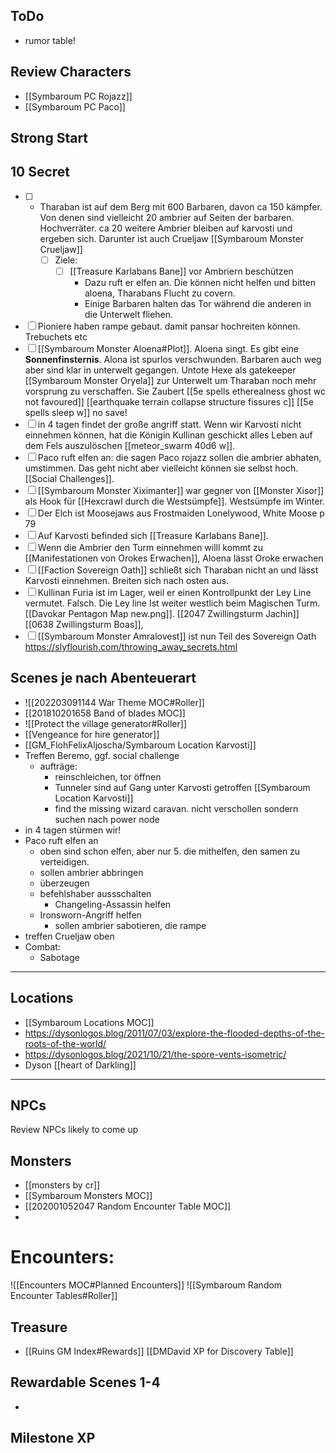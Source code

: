 ## ToDo
- rumor table!
## Review Characters
- [[Symbaroum PC Rojazz]]
- [[Symbaroum PC Paco]]
## Strong Start
## 10 Secret
- [ ] - Tharaban ist auf dem Berg mit 600 Barbaren, davon ca 150 kämpfer. Von denen sind vielleicht  20 ambrier auf Seiten der barbaren. Hochverräter. ca 20 weitere Ambrier bleiben auf karvosti und ergeben sich. Darunter ist auch Crueljaw [[Symbaroum Monster Crueljaw]]
	- [ ] Ziele:
		- [ ] [[Treasure Karlabans Bane]] vor Ambriern beschützen
			-  Dazu ruft er elfen an. Die können nicht helfen und bitten aloena, Tharabans Flucht zu covern.
			- Einige Barbaren halten das Tor während die anderen in die Unterwelt fliehen.
- [ ] Pioniere haben rampe gebaut. damit pansar hochreiten können. Trebuchets etc
- [ ] [[Symbaroum Monster Aloena#Plot]]. Aloena singt. Es gibt eine **Sonnenfinsternis**. Alona ist spurlos verschwunden. Barbaren auch weg aber sind klar in unterwelt gegangen. Untote Hexe als gatekeeper [[Symbaroum Monster Oryela]] zur Unterwelt um Tharaban noch mehr vorsprung zu verschaffen. Sie Zaubert [[5e spells etherealness ghost wc not favoured]] [[earthquake terrain collapse structure fissures c]] [[5e spells sleep w]] no save!
- [ ] in 4 tagen findet der große angriff statt. Wenn wir Karvosti nicht einnehmen können, hat die Königin Kullinan geschickt alles Leben auf dem Fels auszulöschen [[meteor_swarm 40d6 w]].
- [ ] Paco ruft elfen an: die sagen Paco rojazz sollen die ambrier abhaten, umstimmen. Das geht nicht aber vielleicht können sie selbst hoch. [[Social Challenges]].
-  [ ] [[Symbaroum Monster Xiximanter]] war gegner von [[Monster Xisor]] als Hook für [[Hexcrawl durch die Westsümpfe]]. Westsümpfe im Winter.
- [ ] Der Elch ist Moosejaws aus Frostmaiden Lonelywood, White Moose p 79
- [ ] Auf Karvosti befinded sich [[Treasure Karlabans Bane]]. 
- [ ] Wenn die Ambrier den Turm einnehmen willl kommt zu [[Manifestationen von Orokes Erwachen]], Aloena lässt Oroke erwachen
- [ ] [[Faction Sovereign Oath]] schließt sich Tharaban nicht an und lässt Karvosti einnehmen. Breiten sich nach osten aus.
- [ ] Kullinan Furia ist im Lager, weil er einen Kontrollpunkt der Ley Line vermutet. Falsch. Die Ley line Ist weiter westlich beim Magischen Turm. [[Davokar Pentagon Map new.png]]. [[2047 Zwillingsturm Jachin]][[0638 Zwillingsturm Boas]], 
- [ ] [[Symbaroum Monster Amralovest]] ist nun Teil des Sovereign Oath
 https://slyflourish.com/throwing_away_secrets.html
## Scenes je nach Abenteuerart
- ![[202203091144 War Theme MOC#Roller]]
- [[201810201658 Band of blades MOC]]
- ![[Protect the village generator#Roller]]
- [[Vengeance for hire generator]]
- [[GM_FlohFelixAljoscha/Symbaroum Location Karvosti]]
- Treffen Beremo, ggf. social challenge
	- aufträge: 
		- reinschleichen, tor öffnen
		- Tunneler sind auf Gang unter Karvosti getroffen [[Symbaroum Location Karvosti]]
		- find the missing wizard caravan. nicht verschollen sondern suchen nach power node
- in 4 tagen stürmen wir! 
- Paco ruft elfen an
	- oben sind schon elfen, aber nur 5. die mithelfen, den samen zu verteidigen.
	- sollen ambrier abbringen
	- überzeugen
	- befehlshaber aussschalten
		- Changeling-Assassin helfen
	- Ironsworn-Angriff helfen
		- sollen ambrier sabotieren, die rampe
- treffen Crueljaw oben
- Combat:
	- Sabotage
---

##  Locations 
- [[Symbaroum Locations MOC]]
- https://dysonlogos.blog/2011/07/03/explore-the-flooded-depths-of-the-roots-of-the-world/
- https://dysonlogos.blog/2021/10/21/the-spore-vents-isometric/
- Dyson [[heart of Darkling]]
---
## NPCs
Review NPCs likely to come up

## Monsters
- [[monsters by cr]]
- [[Symbaroum Monsters MOC]]
-  [[202001052047 Random Encounter Table MOC]]
- 
# Encounters:
![[Encounters MOC#Planned Encounters]]
![[Symbaroum Random Encounter Tables#Roller]]

## Treasure
- [[Ruins GM Index#Rewards]]
[[DMDavid XP for Discovery Table]]
## Rewardable Scenes 1-4
- 
## Milestone XP
